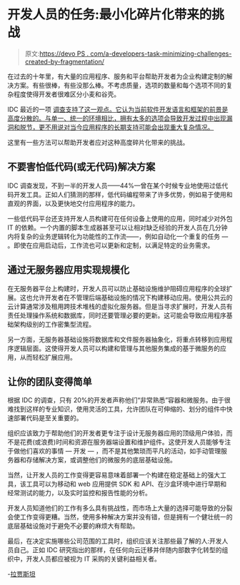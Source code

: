 # 开发人员的任务:最小化碎片化带来的挑战

> 原文:[https://devo PS . com/a-developers-task-minimizing-challenges-created-by-fragmentation/](https://devops.com/a-developers-task-minimizing-challenges-created-by-fragmentation/)

在过去的十年里，有大量的应用程序、服务和平台帮助开发者为企业构建定制的解决方案。有些很棒，有些没那么棒。不考虑质量，选项的数量和每个选项不同的复杂程度使得开发者很难区分小麦和谷壳。

IDC 最近的一项 [调查支持了这一观点。它认为当前软件开发语言和框架的前景是高度分散的。与单一、统一的环境相比，拥有太多的选项会导致开发过程中出现漏洞和脱节，更不用说对当今应用程序的长期支持可能会出现重大复杂情况。](https://www.idc.com/getdoc.jsp?containerId=prUS45452919&utm_medium=rss_feed&utm_source=Alert&utm_campaign=rss_syndication)

这里有一些方法可以帮助开发者应对这种高度碎片化带来的挑战。

## **不要害怕低代码(或无代码)解决方案**

IDC 调查发现，不到一半的开发人员——44%—曾在某个时候专业地使用过低代码开发工具。正如人们猜测的那样，低代码编程带来了许多优势，例如易于使用和直观的界面，以及更快地交付应用程序的能力。

一些低代码平台还支持开发人员构建可在任何设备上使用的应用，同时减少对外包 IT 的依赖。一个内置的脚本生成器甚至可以让相对缺乏经验的开发人员在几分钟内将复杂的业务逻辑转化为功能性的工作流——，例如自动化一个重复的任务 — 。即使在应用启动后，工作流也可以更新和定制，以满足特定的业务需求。

## **通过无服务器应用实现规模化**

在无服务器平台上构建时，开发人员可以防止基础设施维护阻碍应用程序的全球扩展。这也允许开发者在不管理后端基础设施的情况下构建移动应用。使用公共云的云计算通常涉及租用跨技术堆栈的虚拟化服务器。但是当寻求扩展时，开发人员有责任处理操作系统和数据库，同时还要管理必要的更新。这可能会导致应用程序基础架构级别的工作密集型流程。

另一方面，无服务器基础设施将数据库和文件服务器抽象化，将重点转移到应用程序逻辑层面。这使得开发人员可以构建和管理与其他服务集成的基于微服务的应用，从而轻松扩展应用。

## **让你的团队变得简单**

根据 IDC 的调查，只有 20%的开发者声称他们“非常熟悉”容器和微服务。由于很难找到这样的专业知识，使用灵活的工具，允许团队在可伸缩的、划分的组件中快速部署代码是至关重要的。

组织应该致力于帮助他们的开发者更专注于设计无服务器应用的顶级用户体验，而不是花费(或浪费)时间和资源在服务器端设置和维护组件。这使开发人员能够专注于做他们喜欢的事情 — 开发 — ，而不是其他繁琐而平凡的活动，如手动管理服务器和存储解决方案，或调整他们的微服务的底层基础设施。

当然，让开发人员的工作变得更容易意味着部署一个构建在稳定基础上的强大工具，该工具可以为移动和 web 应用提供 SDK 和 API、在沙盒环境中进行早期和经常测试的能力，以及实时监控和报告性能的分析。

开发人员知道他们的工作有多么具有挑战性，而市场上大量的选择可能导致的分裂会使工作变得更糟。当然，使用多种解决方案并没有错，但是拥有一个健壮统一的底层基础设施对于避免不必要的麻烦大有帮助。

最后，在决定实施哪些公司范围的工具时，组织应该关注那些最了解的人:开发人员自己。正如 IDC 研究指出的那样，在任何向云迁移并伴随内部数字化转型的组织中，开发人员都应被视为 IT 采购的关键利益相关者。

-[拉贾斯坦](https://devops.com/author/raju-vegesna/)